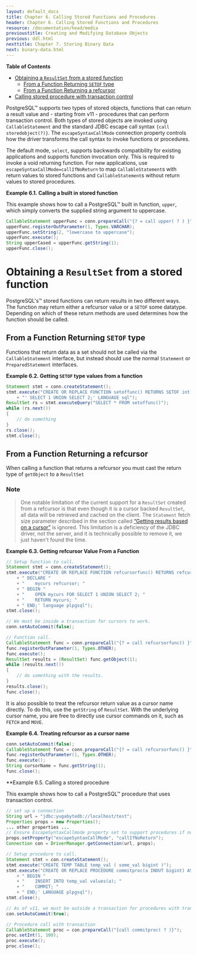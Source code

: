 ```yaml
---
layout: default_docs
title: Chapter 6. Calling Stored Functions and Procedures
header: Chapter 6. Calling Stored Functions and Procedures
resource: /documentation/head/media
previoustitle: Creating and Modifying Database Objects
previous: ddl.html
nexttitle: Chapter 7. Storing Binary Data
next: binary-data.html
---
```


**Table of Contents**

* [Obtaining a `ResultSet` from a stored function](callproc.html#callfunc-resultset)
	* [From a Function Returning `SETOF` type](callproc.html#callfunc-resultset-setof)
	* [From a Function Returning a refcursor](callproc.html#callfunc-resultset-refcursor)
* [Calling stored procedure with transaction control](callproc.html#call-procedure-example)

PostgreSQL™ supports two types of stored objects, functions that can return a
result value and - starting from v11 - procedures that can perform transaction
control. Both types of stored objects are invoked using `CallableStatement` and
the standard JDBC escape call syntax `{call storedobject(?)}`. The
`escapeSyntaxCallMode` connection property controls how the driver transforms the
call syntax to invoke functions or procedures.

The default mode, `select`, supports backwards compatibility for existing
applications and supports function invocation only. This is required to invoke
a void returning function. For new applications, use
`escapeSyntaxCallMode=callIfNoReturn` to map `CallableStatement`s with return
values to stored functions and `CallableStatement`s without return values to
stored procedures.

<a name="call-function-example"></a>
**Example 6.1. Calling a built in stored function**

This example shows how to call a PostgreSQL™ built in function, `upper`, which
simply converts the supplied string argument to uppercase.

```java
CallableStatement upperFunc = conn.prepareCall("{? = call upper( ? ) }");
upperFunc.registerOutParameter(1, Types.VARCHAR);
upperFunc.setString(2, "lowercase to uppercase");
upperFunc.execute();
String upperCased = upperFunc.getString(1);
upperFunc.close();
```

<a name="callfunc-resultset"></a>
# Obtaining a `ResultSet` from a stored function

PostgreSQL's™ stored functions can return results in two different ways. The
function may return either a refcursor value or a `SETOF` some datatype.  Depending
on which of these return methods are used determines how the function should be
called.

<a name="callfunc-resultset-setof"></a>
## From a Function Returning `SETOF` type

Functions that return data as a set should not be called via the `CallableStatement`
interface, but instead should use the normal `Statement` or `PreparedStatement`
interfaces.

<a name="setof-resultset"></a>
**Example 6.2. Getting `SETOF` type values from a function**

```java
Statement stmt = conn.createStatement();
stmt.execute("CREATE OR REPLACE FUNCTION setoffunc() RETURNS SETOF int AS "
    + "' SELECT 1 UNION SELECT 2;' LANGUAGE sql");
ResultSet rs = stmt.executeQuery("SELECT * FROM setoffunc()");
while (rs.next())
{
    // do something
}
rs.close();
stmt.close();
```

<a name="callfunc-resultset-refcursor"></a>
## From a Function Returning a refcursor

When calling a function that returns a refcursor you must cast the return type of
`getObject` to a `ResultSet`

### Note
	  
> One notable limitation of the current support for a `ResultSet` created from
a refcursor is that even though it is a cursor backed `ResultSet`, all data will
be retrieved and cached on the client. The `Statement` fetch size parameter
described in the section called [“Getting results based on a cursor”](query.html#query-with-cursor)
is ignored. This limitation is a deficiency of the JDBC driver, not the server,
and it is technically possible to remove it, we just haven't found the time.

<a name="get-refcursor-from-function-call"></a>
**Example 6.3. Getting refcursor Value From a Function**

```java
// Setup function to call.
Statement stmt = conn.createStatement();
stmt.execute("CREATE OR REPLACE FUNCTION refcursorfunc() RETURNS refcursor AS '"
    + " DECLARE "
    + "    mycurs refcursor; "
    + " BEGIN "
    + "    OPEN mycurs FOR SELECT 1 UNION SELECT 2; "
    + "    RETURN mycurs; "
    + " END;' language plpgsql");
stmt.close();

// We must be inside a transaction for cursors to work.
conn.setAutoCommit(false);

// Function call.
CallableStatement func = conn.prepareCall("{? = call refcursorfunc() }");
func.registerOutParameter(1, Types.OTHER);
func.execute();
ResultSet results = (ResultSet) func.getObject(1);
while (results.next())
{
    // do something with the results.
}
results.close();
func.close();
```

It is also possible to treat the refcursor return value as a cursor name directly.
To do this, use the `getString` of `ResultSet`. With the underlying cursor name,
you are free to directly use cursor commands on it, such as `FETCH` and `MOVE`.

<a name="refcursor-string-example"></a>
**Example 6.4. Treating refcursor as a cursor name**

```java
conn.setAutoCommit(false);
CallableStatement func = conn.prepareCall("{? = call refcursorfunc() }");
func.registerOutParameter(1, Types.OTHER);
func.execute();
String cursorName = func.getString(1);
func.close();
```

<a name="call-procedure-example"></a>
**Example 6.5. Calling a stored procedure

This example shows how to call a PostgreSQL™ procedure that uses transaction control.

```java
// set up a connection
String url = "jdbc:yugabytedb://localhost/test";
Properties props = new Properties();
... other properties ...
// Ensure EscapeSyntaxCallmode property set to support procedures if no return value
props.setProperty("escapeSyntaxCallMode", "callIfNoReturn");
Connection con = DriverManager.getConnection(url, props);

// Setup procedure to call.
Statement stmt = con.createStatement();
stmt.execute("CREATE TEMP TABLE temp_val ( some_val bigint )");
stmt.execute("CREATE OR REPLACE PROCEDURE commitproc(a INOUT bigint) AS '"
    + " BEGIN "
    + "    INSERT INTO temp_val values(a); "
    + "    COMMIT; "
    + " END;' LANGUAGE plpgsql");
stmt.close();

// As of v11, we must be outside a transaction for procedures with transactions to work.
con.setAutoCommit(true);

// Procedure call with transaction
CallableStatement proc = con.prepareCall("{call commitproc( ? )}");
proc.setInt(1, 100);
proc.execute();
proc.close();
```
